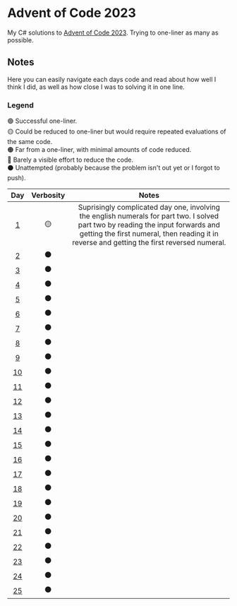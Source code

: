# Advent of Code 2023
My C# solutions to [Advent of Code 2023](https://adventofcode.com/2023). Trying to one-liner as many as possible.

## Notes
Here you can easily navigate each days code and read about how well I think I did, as well as how close I was to solving it in one line.

### Legend
🟢 Successful one-liner.<br>
🟡 Could be reduced to one-liner but would require repeated evaluations of the same code.<br>
🟠 Far from a one-liner, with minimal amounts of code reduced.<br>
🔴 Barely a visible effort to reduce the code. <br>
⚫ Unattempted (probably because the problem isn't out yet or I forgot to push).

| **Day** | **Verbosity** | **Notes** |
|:---:|:---:|:---:|
| [1](AdventOfCode2023/Day01.cs) | 🟡 | Suprisingly complicated day one, involving the english numerals for part two. I solved part two by reading the input forwards and getting the first numeral, then reading it in reverse and getting the first reversed numeral. |
| [2](AdventOfCode2023/Day02.cs) | ⚫ |  |
| [3](AdventOfCode2023/Day03.cs) | ⚫ |  |
| [4](AdventOfCode2023/Day04.cs) | ⚫ |  |
| [5](AdventOfCode2023/Day05.cs) | ⚫ |  |
| [6](AdventOfCode2023/Day06.cs) | ⚫ |  |
| [7](AdventOfCode2023/Day07.cs) | ⚫ |  |
| [8](AdventOfCode2023/Day08.cs) | ⚫ |  |
| [9](AdventOfCode2023/Day09.cs) | ⚫ |  |
| [10](AdventOfCode2023/Day10.cs) | ⚫ |  |
| [11](AdventOfCode2023/Day11.cs) | ⚫ |  |
| [12](AdventOfCode2023/Day12.cs) | ⚫ |  |
| [13](AdventOfCode2023/Day13.cs) | ⚫ |  |
| [14](AdventOfCode2023/Day14.cs) | ⚫ |  |
| [15](AdventOfCode2023/Day15.cs) | ⚫ |  |
| [16](AdventOfCode2023/Day16.cs) | ⚫ |  |
| [17](AdventOfCode2023/Day17.cs) | ⚫ |  |
| [18](AdventOfCode2023/Day18.cs) | ⚫ |  |
| [19](AdventOfCode2023/Day19.cs) | ⚫ |  |
| [20](AdventOfCode2023/Day20.cs) | ⚫ |  |
| [21](AdventOfCode2023/Day21.cs) | ⚫ |  |
| [22](AdventOfCode2023/Day22.cs) | ⚫ |  |
| [23](AdventOfCode2023/Day23.cs) | ⚫ |  |
| [24](AdventOfCode2023/Day24.cs) | ⚫ |  |
| [25](AdventOfCode2023/Day25.cs) | ⚫ |  |